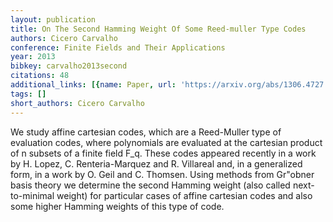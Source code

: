 ```yaml
---
layout: publication
title: On The Second Hamming Weight Of Some Reed-muller Type Codes
authors: Cicero Carvalho
conference: Finite Fields and Their Applications
year: 2013
bibkey: carvalho2013second
citations: 48
additional_links: [{name: Paper, url: 'https://arxiv.org/abs/1306.4727'}]
tags: []
short_authors: Cicero Carvalho
---
```

We study affine cartesian codes, which are a Reed-Muller type of evaluation
codes, where polynomials are evaluated at the cartesian product of n subsets of
a finite field F_q. These codes appeared recently in a work by H. Lopez, C.
Renteria-Marquez and R. Villareal and, in a generalized form, in a work by O.
Geil and C. Thomsen. Using methods from Gr\"obner basis theory we determine the
second Hamming weight (also called next-to-minimal weight) for particular cases
of affine cartesian codes and also some higher Hamming weights of this type of
code.